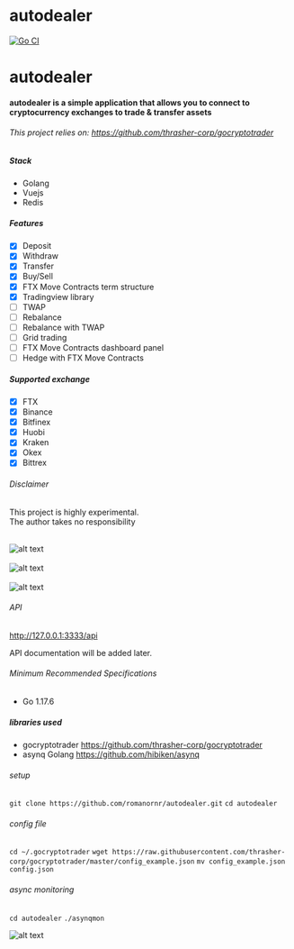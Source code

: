 # autodealer

[![Go CI](https://github.com/romanornr/autodealer/actions/workflows/go.yml/badge.svg)](https://github.com/romanornr/autodealer/actions/workflows/go.yml)


# autodealer 
#### autodealer is a simple application that allows you to connect to cryptocurrency exchanges to trade & transfer assets
###### This project relies on: https://github.com/thrasher-corp/gocryptotrader

##### Stack
- Golang
- Vuejs
- Redis

##### Features
- [x] Deposit
- [x] Withdraw
- [x] Transfer
- [x] Buy/Sell
- [x] FTX Move Contracts term structure
- [x] Tradingview library
- [ ] TWAP
- [ ] Rebalance
- [ ] Rebalance with TWAP
- [ ] Grid trading
- [ ] FTX Move Contracts dashboard panel
- [ ] Hedge with FTX Move Contracts

##### Supported exchange
- [x] FTX
- [x] Binance
- [x] Bitfinex
- [x] Huobi
- [x] Kraken
- [x] Okex
- [x] Bittrex

###### Disclaimer
This project is highly experimental. <br>
The author takes no responsibility
<br><br>

![alt text](https://github.com/romanornr/autodealer/blob/master/screenshots/1.png?raw=true)
<br><br>
![alt text](https://github.com/romanornr/autodealer/blob/master/screenshots/2.png?raw=true)
<br><br>
![alt text](https://github.com/romanornr/autodealer/blob/master/screenshots/3.png?raw=true)


###### API

http://127.0.0.1:3333/api

API documentation will be added later.


###### Minimum Recommended Specifications
- Go 1.17.6

##### libraries used
- gocryptotrader https://github.com/thrasher-corp/gocryptotrader
- asynq Golang https://github.com/hibiken/asynq

###### setup
``git clone https://github.com/romanornr/autodealer.git``
``cd autodealer``

###### config file
``cd ~/.gocryptotrader``
``wget https://raw.githubusercontent.com/thrasher-corp/gocryptotrader/master/config_example.json``
``mv config_example.json config.json``


###### async monitoring
``cd autodealer``
``./asynqmon``

![alt text](https://github.com/romanornr/autodealer/blob/master/screenshots/4.png?raw=true)